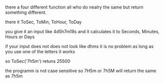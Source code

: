 there a four different function all who do nealry the same but return something different.

there it ToSec, ToMin, ToHour, ToDay

you give it an input like 4d5h7m18s and it calculates it to Seconds, Minutes, Hours or Days

if your input does not does not look like dhms it is no problem as long as you use one of the letters it works

so ToSec('7h5m') retuns 25500

the programm is not case sensitive so 7H5m or 7h5M will return the same as 7h5m